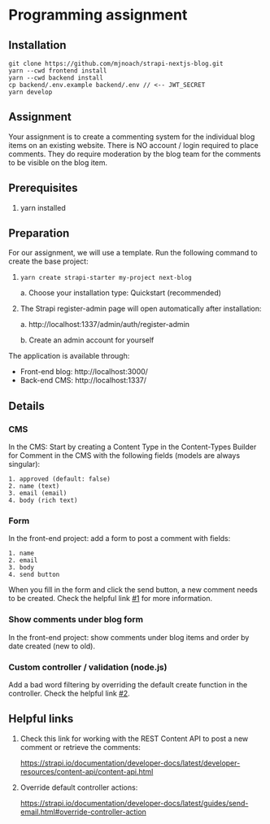 # Programming assignment

## Installation

```
git clone https://github.com/mjnoach/strapi-nextjs-blog.git
yarn --cwd frontend install
yarn --cwd backend install
cp backend/.env.example backend/.env // <-- JWT_SECRET
yarn develop
```

## Assignment

Your assignment is to create a commenting system for the individual blog items on an existing website. There is NO account / login required to place comments. They do require moderation by the blog team for the comments to be visible on the blog item.

## Prerequisites

1. yarn installed

## Preparation

For our assignment, we will use a template. Run the following command to create the base project:

1. `yarn create strapi-starter my-project next-blog`

   a. Choose your installation type: Quickstart (recommended)

2. The Strapi register-admin page will open automatically after installation:

   a. http://localhost:1337/admin/auth/register-admin

   b. Create an admin account for yourself

The application is available through:

- Front-end blog: http://localhost:3000/
- Back-end CMS: http://localhost:1337/

## Details

### CMS

In the CMS: Start by creating a Content Type in the Content-Types Builder for Comment in the CMS with the following fields (models are always singular):

```
1. approved (default: false)
2. name (text)
3. email (email)
4. body (rich text)
```

### Form

In the front-end project: add a form to post a comment with fields:

```
1. name
2. email
3. body
4. send button
```

When you fill in the form and click the send button, a new comment needs to be created. Check the helpful link [#1](#helpful-links) for more information.

### Show comments under blog form

In the front-end project: show comments under blog items and order by date created (new to old).

### Custom controller / validation (node.js)

Add a bad word filtering by overriding the default create function in the controller. Check the helpful link [#2](##helpful-links).

## Helpful links

1. Check this link for working with the REST Content API to post a new comment or retrieve the comments:

   https://strapi.io/documentation/developer-docs/latest/developer-resources/content-api/content-api.html

2. Override default controller actions:

   https://strapi.io/documentation/developer-docs/latest/guides/send-email.html#override-controller-action
